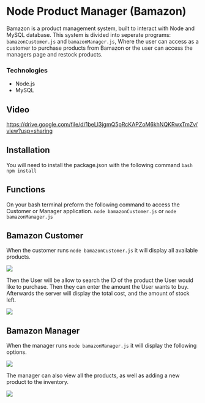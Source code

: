 # Node Product Manager (Bamazon)

Bamazon is a product management system, built to interact with Node and MySQL database. This system is divided into seperate programs: ```bamazonCustomer.js``` and ```bamazonManager.js```, Where the user can access as a customer to purchase products from Bamazon or the user can access the managers page and restock products.

### Technologies
* Node.js
* MySQL

## Video
https://drive.google.com/file/d/1beLI3jgmQ5pRcKAPZoM6khNQKRwxTmZv/view?usp=sharing

## Installation
You will need to install the package.json with the following command
```bash npm install```

## Functions
On your bash terminal preform the following command to access the Customer or Manager application. 
```node bamazonCustomer.js``` or ```node bamazonManager.js```

## Bamazon Customer
When the customer runs ```node bamazonCustomer.js``` it will display all available products.

![](image/AllProducts.png)

Then the User will be allow to search the ID of the product the User would like to purchase. Then they can enter the amount the User wants to buy. Afterwards the server will display the total cost, and the amount of stock left.

![](image/customer.png)

## Bamazon Manager
When the manager runs ```node bamazonManager.js``` it will display the following options.

![](image/manager.png)

The manager can also view all the products, as well as adding a new product to the inventory. 

![](image/addProduct.png)
